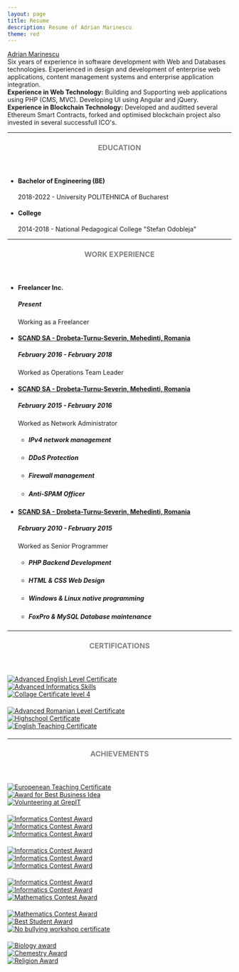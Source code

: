 ```yaml
---
layout: page
title: Resume
description: Resume of Adrian Marinescu
theme: red
---
```

<div class="row">
	<div class="col-12 col-lg-4 order-0 LI-profile-badge"  data-version="v1" data-size="medium" data-locale="ro_RO" data-type="horizontal" data-theme="light" data-vanity="adrian-marinescu"><a class="LI-simple-link" href='https://ro.linkedin.com/in/adrian-marinescu?trk=profile-badge'>Adrian Marinescu</a></div>	
	<div class="col-12 col-lg-8 order-1">
Six years of experience in software development with Web and Databases technologies. Experienced in design and development of enterprise web applications, content management systems and enterprise application integration.<br>		
<b>Experience in Web Technology:</b> Building and Supporting web applications using PHP (CMS, MVC). Developing UI using Angular and jQuery.<br>
<b>Experience in Blockchain Technology:</b> Developed and auditted several Ethereum Smart Contracts, forked and optimised blockchain project also invested in several successfull ICO's.
	</div>
</div>
<hr/>
<section class="row">
	<header class="col-md-3">
		<h3 style="text-transform:uppercase;color:gray">Education</h3>
	</header>
	<div class="col-md-9">
		<ul>
			<li>
				<h4>Bachelor of Engineering (BE)</h4>
				<p>2018-2022 - University POLITEHNICA of Bucharest</p>
			</li>
			<li>
				<h4>College</h4>
				<p>2014-2018 - National Pedagogical College "Stefan Odobleja"</p>
			</li>
		</ul>
	</div>
</section>
<hr/>
<section class="row">
	<header class="col-md-3">
		<h3 style="text-transform:uppercase;color:gray">Work Experience</h3>
	</header>
	<div class="col-md-9">
		<ul>
			<li>
				<h4>Freelancer Inc.</h4>
				<h5>Present</h5>
				<p>Working as a Freelancer</p>
			</li>
			<li>
				<a target="_blank" href="https://scand.ro"><h4>SCAND SA - Drobeta-Turnu-Severin, Mehedinti, Romania</h4></a>
				<h5>February 2016 - February 2018</h5>
				<p>Worked as Operations Team Leader</p>
			</li>
			<li>
				<a target="_blank" href="https://scand.ro"><h4>SCAND SA - Drobeta-Turnu-Severin, Mehedinti, Romania</h4></a>
				<h5>February 2015 - February 2016</h5>
				<p>Worked as Network Administrator</p>
				<ul>
					<li><h5>IPv4 network management</h5></li>
					<li><h5>DDoS Protection</h5></li>
					<li><h5>Firewall management</h5></li>
					<li><h5>Anti-SPAM Officer</h5></li>					
				</ul>
			</li>
			<li>
				<a target="_blank" href="https://scand.ro"><h4>SCAND SA - Drobeta-Turnu-Severin, Mehedinti, Romania</h4></a>
				<h5>February 2010 - February 2015</h5>
				<p>Worked as Senior Programmer</p>
				<ul>
					<li><h5>PHP Backend Development</h5></li>
					<li><h5>HTML & CSS Web Design</h5></li>
					<li><h5>Windows & Linux native programming</h5></li>
					<li><h5>FoxPro & MySQL Database maintenance</h5></li>					
				</ul>
			</li>
		</ul>
	</div>
</section>
<hr/>
<section class="row">
	<header class="col-md-3">
		<h3 style="text-transform:uppercase;color:gray">Certifications</h3>
	</header>
	<div class="col-md-9">
		<div class="row" style="margin-top: 20px;">
			<div class="col-md-4">
				<a href="{{site.url}}/img/resume/diploma_school_english.jpg" class="ltbox" title="Advanced English Level Certificate">
					<img class="img-responsive image-center thumbnail" src="{{site.url}}/img/resume/diploma_school_english.jpg" alt="Advanced English Level Certificate" />				
				</a>
			</div>
			<div class="col-md-4">
				<a href="{{site.url}}/img/resume/diploma_school_informatics.jpg" class="ltbox" title="Advanced Informatics Skills">
					<img class="img-responsive image-center thumbnail" src="{{site.url}}/img/resume/diploma_school_informatics.jpg" alt="Advanced Informatics Skills" />				
				</a>
			</div>
			<div class="col-md-4">
				<a href="{{site.url}}/img/resume/diploma_school_m4.jpg" class="ltbox" title="Collage Certificate level 4">
					<img class="img-responsive image-center thumbnail" src="{{site.url}}/img/resume/diploma_school_m4.jpg" alt="Collage Certificate level 4" />
				</a>
			</div>
		</div>
		<div class="row" style="margin-top: 20px; margin-bottom: 20px;">			
			<div class="col-md-4">
				<a href="{{site.url}}/img/resume/diploma_school_romanian.jpg" class="ltbox" title="Advanced Romanian Level Certificate">
					<img class="img-responsive image-center thumbnail" src="{{site.url}}/img/resume/diploma_school_romanian.jpg" alt="Advanced Romanian Level Certificate" />
				</a>
			</div>
			<div class="col-md-4">
				<a href="{{site.url}}/img/resume/diploma_highschool.jpg" class="ltbox" title="Highschool Certificate">
					<img class="img-responsive image-center thumbnail" src="{{site.url}}/img/resume/diploma_highschool.jpg" alt="Highschool Certificate" />
				</a>
			</div>
			<div class="col-md-4">
				<a href="{{site.url}}/img/resume/diploma_school_teaching_english.jpg" class="ltbox" title="English Teaching Certificate">
					<img class="img-responsive image-center thumbnail" src="{{site.url}}/img/resume/diploma_school_teaching_english.jpg" alt="English Teaching Certificate" />
				</a>
			</div>
		</div>
	</div>
</section>
<hr/>
<section class="row">
	<header class="col-md-3">
		<h3 style="text-transform:uppercase;color:gray">Achievements</h3>
	</header>
	<div class="col-md-9">
		<div class="row" style="margin-top: 20px;">
			<div class="col-md-4">
				<a href="{{site.url}}/img/resume/diploma_school_europass.jpg" class="ltbox" title="Europenean Teaching Certificate">
					<img class="img-responsive image-center thumbnail" src="{{site.url}}/img/resume/diploma_school_europass.jpg" alt="Europenean Teaching Certificate" />
				</a>
			</div>
			<div class="col-md-4">
				<a href="{{site.url}}/img/resume/award_best_business.jpg" class="ltbox" title="Award for Best Business Idea">
					<img class="img-responsive image-center thumbnail" src="{{site.url}}/img/resume/award_best_business.jpg" alt="Award for Best Business Idea" />				
				</a>
			</div>
			<div class="col-md-4">
				<a href="{{site.url}}/img/resume/certificate_grepit.jpg" class="ltbox" title="Volunteering at GrepIT">
					<img class="img-responsive image-center thumbnail" src="{{site.url}}/img/resume/certificate_grepit.jpg" alt="Volunteering at GrepIT" />				
				</a>
			</div>
		</div>
		<div class="row" style="margin-top: 20px; margin-bottom: 20px;">			
			<div class="col-md-4">
				<a href="{{site.url}}/img/resume/award_informatics_april_2016.jpg" class="ltbox" title="Informatics Contest Award">
					<img class="img-responsive image-center thumbnail" src="{{site.url}}/img/resume/award_informatics_april_2016.jpg" alt="Informatics Contest Award" />				
				</a>
			</div>
			<div class="col-md-4">
				<a href="{{site.url}}/img/resume/award_informatics_april_2017.jpg" class="ltbox" title="Informatics Contest Award">
					<img class="img-responsive image-center thumbnail" src="{{site.url}}/img/resume/award_informatics_april_2017.jpg" alt="Informatics Contest Award" />				
				</a>
			</div>
			<div class="col-md-4">
				<a href="{{site.url}}/img/resume/award_informatics_feb_2015.jpg" class="ltbox" title="Informatics Contest Award">
					<img class="img-responsive image-center thumbnail" src="{{site.url}}/img/resume/award_informatics_feb_2015.jpg" alt="Informatics Contest Award" />				
				</a>
			</div>
		</div>
		<div class="row" style="margin-top: 20px; margin-bottom: 20px;">			
			<div class="col-md-4">
				<a href="{{site.url}}/img/resume/award_informatics_feb_2016_1.jpg" class="ltbox" title="Informatics Contest Award">
					<img class="img-responsive image-center thumbnail" src="{{site.url}}/img/resume/award_informatics_feb_2016_1.jpg" alt="Informatics Contest Award" />				
				</a>
			</div>
			<div class="col-md-4">
				<a href="{{site.url}}/img/resume/award_informatics_feb_2016_2.jpg" class="ltbox" title="Informatics Contest Award">
					<img class="img-responsive image-center thumbnail" src="{{site.url}}/img/resume/award_informatics_feb_2016_2.jpg" alt="Informatics Contest Award" />				
				</a>
			</div>
			<div class="col-md-4">
				<a href="{{site.url}}/img/resume/award_informatics_june_2016.jpg" class="ltbox" title="Informatics Contest Award">
					<img class="img-responsive image-center thumbnail" src="{{site.url}}/img/resume/award_informatics_june_2016.jpg" alt="Informatics Contest Award" />				
				</a>
			</div>
		</div>
		<div class="row" style="margin-top: 20px; margin-bottom: 20px;">			
			<div class="col-md-4">
				<a href="{{site.url}}/img/resume/award_informatics_march_2015.jpg" class="ltbox" title="Informatics Contest Award">
					<img class="img-responsive image-center thumbnail" src="{{site.url}}/img/resume/award_informatics_march_2015.jpg" alt="Informatics Contest Award" />				
				</a>
			</div>
			<div class="col-md-4">
				<a href="{{site.url}}/img/resume/award_informatics_may_2016.jpg" class="ltbox" title="Informatics Contest Award">
					<img class="img-responsive image-center thumbnail" src="{{site.url}}/img/resume/award_informatics_may_2016.jpg" alt="Informatics Contest Award" />				
				</a>
			</div>
			<div class="col-md-4">
				<a href="{{site.url}}/img/resume/award_mathematics_1.jpg" class="ltbox" title="Mathematics Contest Award">
					<img class="img-responsive image-center thumbnail" src="{{site.url}}/img/resume/award_mathematics_1.jpg" alt="Mathematics Contest Award" />				
				</a>
			</div>
		</div>
		<div class="row" style="margin-top: 20px; margin-bottom: 20px;">			
			<div class="col-md-4">
				<a href="{{site.url}}/img/resume/award_mathematics_2.jpg" class="ltbox" title="Mathematics Contest Award">
					<img class="img-responsive image-center thumbnail" src="{{site.url}}/img/resume/award_mathematics_2.jpg" alt="Mathematics Contest Award" />				
				</a>
			</div>
			<div class="col-md-4">
				<a href="{{site.url}}/img/resume/award_school.jpg" class="ltbox" title="Best Student Award">
					<img class="img-responsive image-center thumbnail" src="{{site.url}}/img/resume/award_school.jpg" alt="Best Student Award" />				
				</a>
			</div>
			<div class="col-md-4">
				<a href="{{site.url}}/img/resume/certificate_bullying.jpg" class="ltbox" title="No bullying workshop certificate">
					<img class="img-responsive image-center thumbnail" src="{{site.url}}/img/resume/certificate_bullying.jpg" alt="No bullying workshop certificate" />				
				</a>
			</div>
		</div>
		<div class="row" style="margin-top: 20px; margin-bottom: 20px;">			
			<div class="col-md-4">
				<a href="{{site.url}}/img/resume/award_biology.jpg" class="ltbox" title="Biology award">
					<img class="img-responsive image-center thumbnail" src="{{site.url}}/img/resume/award_biology.jpg" alt="Biology award" />				
				</a>
			</div>
			<div class="col-md-4">
				<a href="{{site.url}}/img/resume/award_chemistry.jpg" class="ltbox" title="Chemestry Award">
					<img class="img-responsive image-center thumbnail" src="{{site.url}}/img/resume/award_chemistry.jpg" alt="Chemestry Award" />				
				</a>
			</div>
			<div class="col-md-4">
				<a href="{{site.url}}/img/resume/award_religion.jpg" class="ltbox" title="Religion Award">
					<img class="img-responsive image-center thumbnail" src="{{site.url}}/img/resume/award_religion.jpg" alt="Religion Award" />				
				</a>
			</div>
		</div>
	</div>
</section>
<script type="text/javascript" src="https://platform.linkedin.com/badges/js/profile.js" async defer></script>
